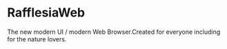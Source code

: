 RafflesiaWeb
============

The new modern UI / modern Web Browser.Created for everyone including for the nature lovers.

